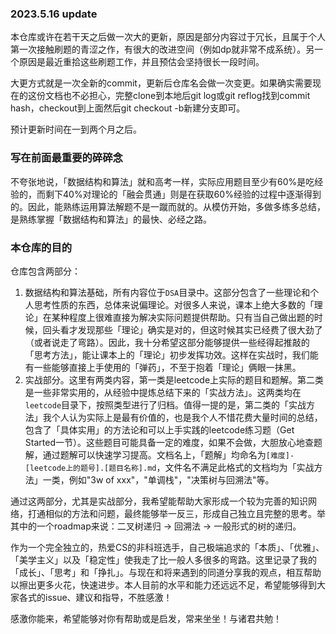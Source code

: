 ### 2023.5.16 update

本仓库或许在若干天之后做一次大的更新，原因是部分内容过于冗长，且属于个人第一次接触刷题的青涩之作，有很大的改进空间（例如dp就非常不成系统）。另一个原因是最近重拾这些刷题工作，并且预估会坚持很长一段时间。

大更方式就是一次全新的commit，更新后仓库名会做一次变更。如果确实需要现在的这份文档也不必担心，完整clone到本地后git log或git reflog找到commit hash，checkout到上面然后git checkout -b新建分支即可。

预计更新时间在一到两个月之后。

### 写在前面最重要的碎碎念

不夸张地说，「数据结构和算法」就和高考一样，实际应用题目至少有60%是吃经验的，而剩下40%对理论的「融会贯通」则是在获取60%经验的过程中逐渐得到的。因此，能熟练运用算法解题不是一蹴而就的。从模仿开始，多做多练多总结，是熟练掌握「数据结构和算法」的最快、必经之路。

### 本仓库的目的

仓库包含两部分：

1. 数据结构和算法基础，所有内容位于`DSA`目录中。这部分包含了一些理论和个人思考性质的东西，总体来说偏理论。对很多人来说，课本上绝大多数的「理论」在某种程度上很难直接为解决实际问题提供帮助。只有当自己做出题的时候，回头看才发现那些「理论」确实是对的，但这时候其实已经费了很大劲了（或者说走了弯路）。因此，我十分希望这部分能够提供一些经得起推敲的「思考方法」，能让课本上的「理论」初步发挥功效。这样在实战时，我们能有一些能够直接上手使用的「弹药」，不至于抱着「理论」俩眼一抹黑。
2. 实战部分。这里有两类内容，第一类是leetcode上实际的题目和题解。第二类是一些非常实用的，从经验中提炼总结下来的「实战方法」。这两类均在`leetcode`目录下，按照类型进行了归档。值得一提的是，第二类的「实战方法」我个人认为实际上是最有价值的，也是我个人不惜花费大量时间的总结，包含了「具体实用」的方法论和可以上手实践的leetcode练习题（Get Started一节）。这些题目可能具备一定的难度，如果不会做，大胆放心地查题解，通过题解可以快速学习提高。文档名上，「题解」均命名为`[难度]-[leetcode上的题号].[题目名称].md`，文件名不满足此格式的文档均为「实战方法」一类，例如"3w of xxx"，"单调栈"，"决策树与回溯法"等。

通过这两部分，尤其是实战部分，我希望能帮助大家形成一个较为完善的知识网络，打通相似的方法和问题，最终能够举一反三，形成自己独立且完整的思考。举其中的一个roadmap来说：二叉树递归 → 回溯法 → 一般形式的树的递归。

作为一个完全独立的，热爱CS的非科班选手，自己极端追求的「本质」、「优雅」、「美学主义」以及「稳定性」使我走了比一般人多很多的弯路。这里记录了我的「成长」、「思考」和「挣扎」。与现在和将来遇到的同道分享我的观点，相互帮助以擦出更多火花，快速进步。本人目前的水平和能力还远远不足，希望能够得到大家各式的issue、建议和指导，不胜感激！

感激你能来，希望能够对你有帮助或是启发，常来坐坐！与诸君共勉！
